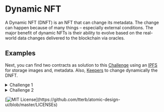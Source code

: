 
# Dynamic NFT

A Dynamic NFT (DNFT) is an NFT that can change its metadata. The change can happen because of many things – especially external conditions. The major benefit of dynamic NFTs is their ability to evolve based on the real-world data changes delivered to the blockchain via oracles.

## Examples

Next, you can find two contracts as solution to this [Challenge](https://github.com/camohe90/platziretoDNFT#readme) using an [IPFS](https://www.pinata.cloud/) for storage images and, metadata. Also,
[Keepers](https://keepers.chain.link/) to change dynamically the DNFT.


<details>
<summary>Challenge 1</summary>

## [KeeperFlower](https://github.com/Oriplus/retoDNFT/blob/reto/contracts/KeeperFlower.sol)

It's a DNFT that shows three stages of flower growth:

    1. Seed
    2. Sprout
    3. Bloom

After contract deployment(Remix) with an interval of 5 min in [Rinkeby](https://rinkeby.etherscan.io/address/0x70da28b73c9361b3b709feb4af8dd0e4fda19918#code), an [Upkeeper](https://keepers.chain.link/rinkeby/64023018647980276003552894717984562307962781051787609086304742503427314831054) was created with the 'Custom Logic' option:

    1. Contract address: 0x70dA28b73c9361b3b709feB4AF8dd0E4fdA19918
    2. Name: Flower 
    3. Gas Limit: 200000
    4. Starting balance (LINK): 5
    5. Email
    6. Project Name: Flower

Final result on [OpenSea](https://testnets.opensea.io/assets/rinkeby/0x70da28b73c9361b3b709feb4af8dd0e4fda19918/0) 


[Metadata](https://github.com/Oriplus/retoDNFT/tree/reto/Metadata%20templates/flower-metadata)

[Images](https://github.com/Oriplus/retoDNFT/tree/reto/image/flower-img)

Check this contract [here](https://rinkeby.etherscan.io/address/0x70da28b73c9361b3b709feb4af8dd0e4fda19918#code)

</details>

<details>
<summary>Challenge 2</summary>

## [KeeperOrder](https://github.com/Oriplus/retoDNFT/blob/reto/contracts/KeeperOrder.sol)
It's a DNFT that shows five stages of an order for customers who shop online and want to see the whole process of their purchase, giving them a better shopping experience because they can track their orders.

Order status are:

    1. Created
    2. Processed
    3. Prepared
    4. Shipped
    5. Delivered

After contract deployment(Remix) with an interval of 5 min in [Rinkeby](https://rinkeby.etherscan.io/address/0x5a742e312dd6a1ac25a1ffd592b0283f28a6bc79), an [Upkeeper](https://keepers.chain.link/rinkeby/71691115880082957428526168619259509085587374252898502305905310667257692303589) was created with the 'Custom Logic' option:

    1. Contract address: 0x5a742e312dd6a1ac25a1ffd592b0283f28a6bc79
    2. Name: Order 
    3. Gas Limit: 200000
    4. Starting balance (LINK): 5
    5. Email
    6. Project Name: Order

Final result on [OpenSea](https://testnets.opensea.io/assets/rinkeby/0x5a742e312dd6a1ac25a1ffd592b0283f28a6bc79/0): 

<img src="https://github.com/Oriplus/retoDNFT/blob/reto/image/order-img/opensea-1.png" width="500" height="500" />
<img src="https://github.com/Oriplus/retoDNFT/blob/reto/image/order-img/opensea-2.png" width="500" height="500" />
<img src="https://github.com/Oriplus/retoDNFT/blob/reto/image/order-img/opensea-3.png" width="500" height="500" />
<img src="https://github.com/Oriplus/retoDNFT/blob/reto/image/order-img/opensea-4.png" width="500" height="500" />
<img src="https://github.com/Oriplus/retoDNFT/blob/reto/image/order-img/opensea-5.png" width="500" height="500" />



[Metadata](https://github.com/Oriplus/retoDNFT/tree/reto/Metadata%20templates/order-metadata)

[Images](https://github.com/Oriplus/retoDNFT/tree/reto/image/order-img)

Check this contract [here](https://rinkeby.etherscan.io/address/0x5a742e312dd6a1ac25a1ffd592b0283f28a6bc79)

</details>

[![MIT License](https://img.shields.io/apm/l/atomic-design-ui.svg?)](https://github.com/tterb/atomic-design-ui/blob/master/LICENSEs)

